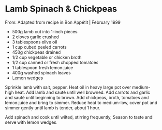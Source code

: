 # Lamb Spinach & Chickpeas
From: Adapted from recipe in Bon Appétit  | February 1999

* 500g lamb  cut into 1-inch pieces
* 2 cloves garlic crushed
* 3 tablespoons olive oil
* 1 cup cubed peeled carrots
* 450g chickpeas drained
* 1/2 cup vegetable or chicken broth
* 1/2 cup canned or fresh chopped tomatoes 
* 1 tablespoon fresh lemon juice
* 400g washed spinach leaves
* Lemon wedges

Sprinkle lamb with salt, pepper. Heat oil in heavy large pot over medium-high heat. Add lamb and sauté until well browned. Add carrots and garlic and sauté until beginning to brown. Add chickpeas, broth, tomatoes and lemon juice and bring to simmer. Reduce heat to medium-low, cover pot and simmer gently until lamb is tender, about 1 hour.  

Add spinach and cook until wilted, stirring frequently,  Season to taste and serve with lemon wedges.

